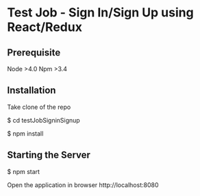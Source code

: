 # Test Job - Sign In/Sign Up using React/Redux

## Prerequisite 

Node >4.0
Npm >3.4

## Installation

Take clone of the repo

$ cd testJobSigninSignup

$ npm install

## Starting the Server

$ npm start

Open the application in browser http://localhost:8080